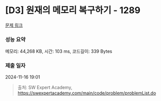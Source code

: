 # [D3] 원재의 메모리 복구하기 - 1289 

[문제 링크](https://swexpertacademy.com/main/code/problem/problemDetail.do?contestProbId=AV19AcoKI9sCFAZN) 

### 성능 요약

메모리: 44,268 KB, 시간: 103 ms, 코드길이: 339 Bytes

### 제출 일자

2024-11-16 19:01



> 출처: SW Expert Academy, https://swexpertacademy.com/main/code/problem/problemList.do
